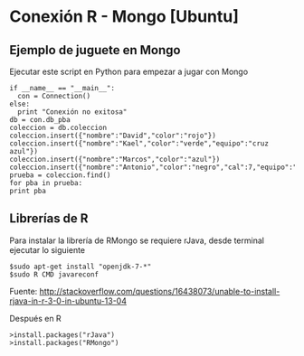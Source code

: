 Conexión R - Mongo [Ubuntu]
=================================================




Ejemplo de juguete en Mongo
-----------------------------------------------
Ejecutar este script en Python para empezar a jugar con Mongo
~~~{python}
if __name__ == "__main__":
  con = Connection()
else:
  print "Conexión no exitosa"
db = con.db_pba
coleccion = db.coleccion
coleccion.insert({"nombre":"David","color":"rojo"})
coleccion.insert({"nombre":"Kael","color":"verde","equipo":"cruz azul"})
coleccion.insert({"nombre":"Marcos","color":"azul"})
coleccion.insert({"nombre":"Antonio","color":"negro","cal":7,"equipo":"america"})
prueba = coleccion.find()
for pba in prueba:
print pba
~~~


Librerías de R
------------------------------------------------------------------------------

Para instalar la librería de RMongo se requiere rJava, desde terminal ejecutar lo siguiente
~~~
$sudo apt-get install "openjdk-7-*"
$sudo R CMD javareconf
~~~
Fuente: http://stackoverflow.com/questions/16438073/unable-to-install-rjava-in-r-3-0-in-ubuntu-13-04


Después en R
~~~
>install.packages("rJava")
>install.packages("RMongo")

